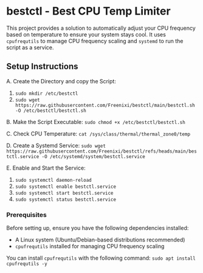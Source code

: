 # bestctl - Best CPU Temp Limiter
This project provides a solution to automatically adjust your CPU frequency based on temperature to ensure your system stays cool. It uses `cpufrequtils` to manage CPU frequency scaling and `systemd` to run the script as a service.

## Setup Instructions
A. Create the Directory and copy the Script:
 1) `sudo mkdir /etc/bestctl`
 2) `sudo wget https://raw.githubusercontent.com/Freenixi/bestctl/main/bestctl.sh -O /etc/bestctl/bestctl.sh`

B. Make the Script Executable:
`sudo chmod +x /etc/bestctl/bestctl.sh`

C. Check CPU Temperature:
`cat /sys/class/thermal/thermal_zone0/temp`

D. Create a Systemd Service:
`sudo wget https://raw.githubusercontent.com/Freenixi/bestctl/refs/heads/main/bestctl.service -O /etc/systemd/system/bestctl.service`

E. Enable and Start the Service:
 1) `sudo systemctl daemon-reload`
 2) `sudo systemctl enable bestctl.service`
 3) `sudo systemctl start bestctl.service`
 4) `sudo systemctl status bestctl.service`


### Prerequisites

Before setting up, ensure you have the following dependencies installed:

- A Linux system (Ubuntu/Debian-based distributions recommended)
- `cpufrequtils` installed for managing CPU frequency scaling

You can install `cpufrequtils` with the following command:
`sudo apt install cpufrequtils -y`
